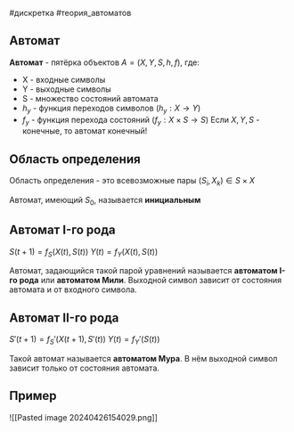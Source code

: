 #дискретка #теория_автоматов 
## Автомат
**Автомат** - пятёрка объектов
$A = (X, Y, S, h, f)$, где:
- X - входные символы
- Y - выходные символы
- S - множество состояний автомата
- $h_y$ - функция переходов символов ($h_y: X \to Y$)
- $f_y$ - функция перехода состояний ($f_y: X \times S \to S$)
Если $X, Y, S$ - конечные, то автомат конечный!
## Область определения
Область определения - это всевозможные пары $(S_i, X_k) \in S \times X$

Автомат, имеющий $S_0$, называется **инициальным**
## Автомат I-го рода
$S(t + 1) = f_S(X(t), S(t))$
$Y(t) = f_Y(X(t), S(t))$

Автомат, задающийся такой парой уравнений называется **автоматом I-го рода** или **автоматом Мили**. Выходной символ зависит от состояния автомата и от входного символа.

## Автомат II-го рода
$S'(t + 1) = f_S'(X(t + 1), S'(t))$
$Y(t) = f_Y'(S(t))$

Такой автомат называется **автоматом Мура**. В нём выходной символ зависит только от состояния автомата.
## Пример
![[Pasted image 20240426154029.png]]
